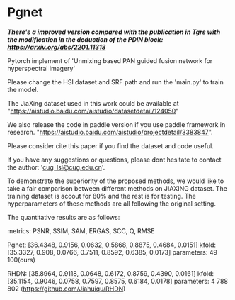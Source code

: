 # Pgnet

***There's a improved version compared with the publication in Tgrs with the modification in the deduction of the PDIN block: https://arxiv.org/abs/2201.11318***

Pytorch implement of 'Unmixing based PAN guided fusion network for hyperspectral imagery'

Please change the HSI dataset and SRF path and run the 'main.py' to train the model.

The JiaXing dataset used in this work could be available at "https://aistudio.baidu.com/aistudio/datasetdetail/124050"

We also release the code in paddle version if you use paddle framework in research. "https://aistudio.baidu.com/aistudio/projectdetail/3383847". 

Please consider cite this paper if you find the dataset and code useful. 

If you have any suggestions or questions, please dont hesitate to contact the author: 'cug_lsl@cug.edu.cn'.

To demonstrate the superiority of the proposed methods, we would like to take a fair comparison between different methods on JIAXING dataset. The training dataset is accout for 80% and the rest is for testing. The hyperparameters of these methods are all following the original setting.

The quantitative results are as follows:

metrics:    PSNR,    SSIM,   SAM,    ERGAS,   SCC,    Q,     RMSE

Pgnet:    [36.4348, 0.9156, 0.0632, 0.5868, 0.8875, 0.4684, 0.0151]  kfold: [35.3327, 0.908, 0.0766, 0.7511, 0.8592, 0.6385, 0.0173] parameters: 49 100(ours)

RHDN:     [35.8964, 0.9118, 0.0648, 0.6172, 0.8759, 0.4390, 0.0161]  kfold: [35.1154, 0.9046, 0.0758, 0.7597, 0.8575, 0.6184, 0.0178] parameters: 4 788 802 (https://github.com/Jiahuiqu/RHDN)
